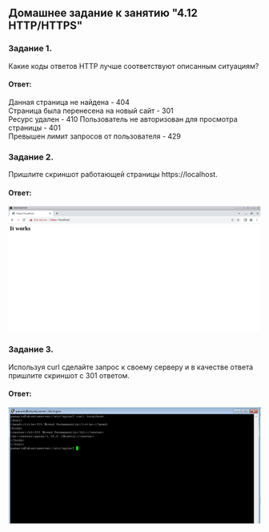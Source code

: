 ## Домашнее задание к занятию "4.12 HTTP/HTTPS"  

### Задание 1.  
Какие коды ответов HTTP лучше соответствуют описанным ситуациям?  

#### Ответ:  
Данная страница не найдена - 404    
Страница была перенесена на новый сайт - 301    
Ресурс удален - 410
Пользователь не авторизован для просмотра страницы - 401    
Превышен лимит запросов от пользователя - 429    

### Задание 2.  
Пришлите скриншот работающей страницы https://localhost.  

#### Ответ:  
![](https://github.com/networksuperman/netology_dev_ops/blob/main/SLINA-19/IT%20System%20and%20OS%20Linux/img/4.12-2-1.jpg)

### Задание 3.  
Используя curl сделайте запрос к своему серверу и в качестве ответа пришлите скриншот с 301 ответом.  

#### Ответ:  
![](https://github.com/networksuperman/netology_dev_ops/blob/main/SLINA-19/IT%20System%20and%20OS%20Linux/img/4.12-3-1.jpg)



